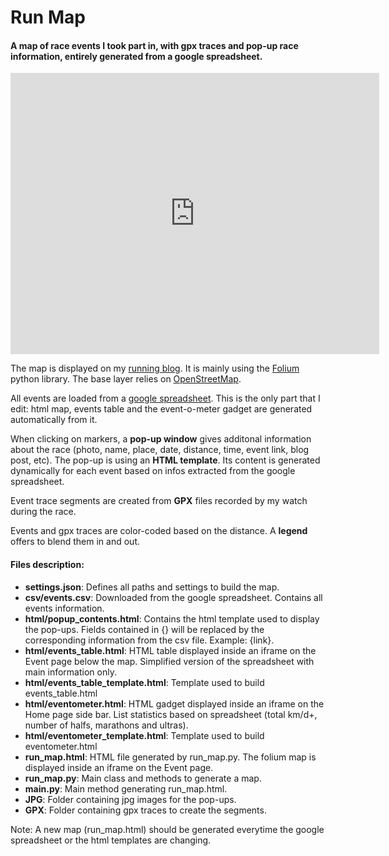 # Run Map
#### A map of race events I took part in, with gpx traces and pop-up race information, entirely generated from a google spreadsheet.

<iframe src="https://alexdjulin.ovh/run/run_map/run_map.html" height="450" width="590" style="border:none;" title="My run_map"></iframe>

The map is displayed on my [running blog](https://run.alexdjulin.ovh/p/events.html). It is mainly using the [Folium](https://python-visualization.github.io/folium/) python library. The base layer relies on [OpenStreetMap](https://www.openstreetmap.org/).

All events are loaded from a [google spreadsheet](https://docs.google.com/spreadsheets/d/1FXP3QcYiCeogYNgArd5mPY109RgAOhP6FKQDWqgV4YU/edit#gid=1032862300). This is the only part that I edit: html map, events table and the event-o-meter gadget are generated automatically from it.

When clicking on markers, a **pop-up window** gives additonal information about the race (photo, name, place, date, distance, time, event link, blog post, etc). The pop-up is using an **HTML template**. Its content is generated dynamically for each event based on infos extracted from the google spreadsheet.

Event trace segments are created from **GPX** files recorded by my watch during the race.

Events and gpx traces are color-coded based on the distance. A **legend** offers to blend them in and out.

#### Files description:
- **settings.json**: Defines all paths and settings to build the map.
- **csv/events.csv**: Downloaded from the google spreadsheet. Contains all events information.
- **html/popup_contents.html**: Contains the html template used to display the pop-ups. Fields contained in {} will be replaced by the corresponding information from the csv file. Example: {link}.
- **html/events_table.html**: HTML table displayed inside an iframe on the Event page below the map. Simplified version of the spreadsheet with main information only.
- **html/events_table_template.html**: Template used to build events_table.html
- **html/eventometer.html**: HTML gadget displayed inside an iframe on the Home page side bar. List statistics based on spreadsheet (total km/d+, number of halfs, marathons and ultras).
- **html/eventometer_template.html**: Template used to build eventometer.html
- **run_map.html**: HTML file generated by run_map.py. The folium map is displayed inside an iframe on the Event page.
- **run_map.py**: Main class and methods to generate a map.
- **main.py**: Main method generating run_map.html.
- **JPG**: Folder containing jpg images for the pop-ups.
- **GPX**: Folder containing gpx traces to create the segments.

Note: A new map (run_map.html) should be generated everytime the google spreadsheet or the html templates are changing.
